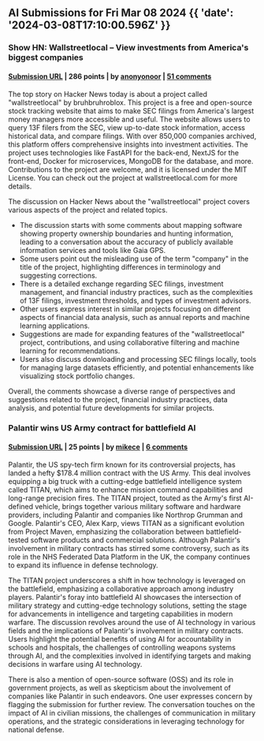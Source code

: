 ## AI Submissions for Fri Mar 08 2024 {{ 'date': '2024-03-08T17:10:00.596Z' }}

### Show HN: Wallstreetlocal – View investments from America's biggest companies

#### [Submission URL](https://github.com/bruhbruhroblox/wallstreetlocal) | 286 points | by [anonyonoor](https://news.ycombinator.com/user?id=anonyonoor) | [51 comments](https://news.ycombinator.com/item?id=39643833)

The top story on Hacker News today is about a project called "wallstreetlocal" by bruhbruhroblox. This project is a free and open-source stock tracking website that aims to make SEC filings from America's largest money managers more accessible and useful. The website allows users to query 13F filers from the SEC, view up-to-date stock information, access historical data, and compare filings. With over 850,000 companies archived, this platform offers comprehensive insights into investment activities. The project uses technologies like FastAPI for the back-end, NextJS for the front-end, Docker for microservices, MongoDB for the database, and more. Contributions to the project are welcome, and it is licensed under the MIT License. You can check out the project at wallstreetlocal.com for more details.

The discussion on Hacker News about the "wallstreetlocal" project covers various aspects of the project and related topics. 

- The discussion starts with some comments about mapping software showing property ownership boundaries and hunting information, leading to a conversation about the accuracy of publicly available information services and tools like Gaia GPS. 
- Some users point out the misleading use of the term "company" in the title of the project, highlighting differences in terminology and suggesting corrections.
- There is a detailed exchange regarding SEC filings, investment management, and financial industry practices, such as the complexities of 13F filings, investment thresholds, and types of investment advisors.
- Other users express interest in similar projects focusing on different aspects of financial data analysis, such as annual reports and machine learning applications.
- Suggestions are made for expanding features of the "wallstreetlocal" project, contributions, and using collaborative filtering and machine learning for recommendations.
- Users also discuss downloading and processing SEC filings locally, tools for managing large datasets efficiently, and potential enhancements like visualizing stock portfolio changes.

Overall, the comments showcase a diverse range of perspectives and suggestions related to the project, financial industry practices, data analysis, and potential future developments for similar projects.

### Palantir wins US Army contract for battlefield AI

#### [Submission URL](https://www.theregister.com/2024/03/08/palantir_wins_us_army_contract/) | 25 points | by [mikece](https://news.ycombinator.com/user?id=mikece) | [6 comments](https://news.ycombinator.com/item?id=39642057)

Palantir, the US spy-tech firm known for its controversial projects, has landed a hefty $178.4 million contract with the US Army. This deal involves equipping a big truck with a cutting-edge battlefield intelligence system called TITAN, which aims to enhance mission command capabilities and long-range precision fires. The TITAN project, touted as the Army's first AI-defined vehicle, brings together various military software and hardware providers, including Palantir and companies like Northrop Grumman and Google. Palantir's CEO, Alex Karp, views TITAN as a significant evolution from Project Maven, emphasizing the collaboration between battlefield-tested software products and commercial solutions. Although Palantir's involvement in military contracts has stirred some controversy, such as its role in the NHS Federated Data Platform in the UK, the company continues to expand its influence in defense technology.

The TITAN project underscores a shift in how technology is leveraged on the battlefield, emphasizing a collaborative approach among industry players. Palantir's foray into battlefield AI showcases the intersection of military strategy and cutting-edge technology solutions, setting the stage for advancements in intelligence and targeting capabilities in modern warfare. The discussion revolves around the use of AI technology in various fields and the implications of Palantir's involvement in military contracts. Users highlight the potential benefits of using AI for accountability in schools and hospitals, the challenges of controlling weapons systems through AI, and the complexities involved in identifying targets and making decisions in warfare using AI technology. 

There is also a mention of open-source software (OSS) and its role in government projects, as well as skepticism about the involvement of companies like Palantir in such endeavors. One user expresses concern by flagging the submission for further review. The conversation touches on the impact of AI in civilian missions, the challenges of communication in military operations, and the strategic considerations in leveraging technology for national defense.

